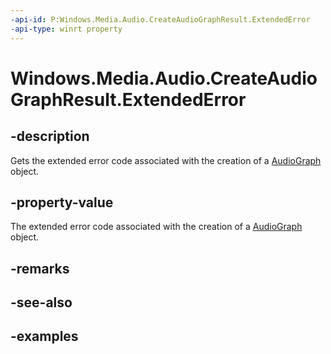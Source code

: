 ```yaml
---
-api-id: P:Windows.Media.Audio.CreateAudioGraphResult.ExtendedError
-api-type: winrt property
---
```


<!-- Property syntax.
public HResult ExtendedError { get; }
-->

# Windows.Media.Audio.CreateAudioGraphResult.ExtendedError

## -description
Gets the extended error code associated with the creation of a [AudioGraph](audiograph.md) object.

## -property-value
The extended error code associated with the creation of a [AudioGraph](audiograph.md) object. 

## -remarks

## -see-also

## -examples

